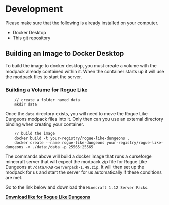 # Development

Please make sure that the following is already installed on your computer.

- Docker Desktop
- This git repository

## Building an Image to Docker Desktop

To build the image to docker desktop, you must create a volume with the modpack 
already contained within it. When the container starts up it will use the modpack 
files to start the server.

### Building a Volume for Rogue Like

```shell
    // create a folder named data
    mkdir data
```

Once the `data` directory exists, you will need to move the Rogue Like Dungeons modpack 
files into it. Only then can you use an external directory binding when creating your 
container.

```shell
    // build the image
    docker build -t your-registry/rogue-like-dungeons .
    docker create --name rogue-like-dungeons your-registry/rogue-like-dungeons -v ./data:/data -p 25565:25565
```

The commands above will build a docker image that runs a curseforge minecraft server 
that will expect the modpack zip file for Rogue Like Dungeons at 
`/data/RAD-Serverpack-1.49.zip`. It will then set up the modpack for us and start the 
server for us automatically if these conditions are met.

Go to the link below and download the `Minecraft 1.12 Server Packs`.

**[Download like for Rogue Like Dungeons](https://www.curseforge.com/minecraft/modpacks/roguelike-adventures-and-dungeons)**

